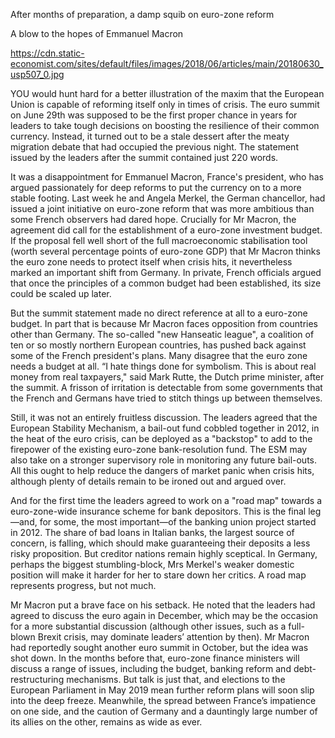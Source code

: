 After months of preparation, a damp squib on euro-zone reform

A blow to the hopes of Emmanuel Macron

https://cdn.static-economist.com/sites/default/files/images/2018/06/articles/main/20180630_usp507_0.jpg

YOU would hunt hard for a better illustration of the maxim that the European Union is capable of reforming itself only in times of crisis. The euro summit on June 29th was supposed to be the first proper chance in years for leaders to take tough decisions on boosting the resilience of their common currency. Instead, it turned out to be a stale dessert after the meaty migration debate that had occupied the previous night. The statement issued by the leaders after the summit contained just 220 words.

It was a disappointment for Emmanuel Macron, France's president, who has argued passionately for deep reforms to put the currency on to a more stable footing. Last week he and Angela Merkel, the German chancellor, had issued a joint initiative on euro-zone reform that was more ambitious than some French observers had dared hope. Crucially for Mr Macron, the agreement did call for the establishment of a euro-zone investment budget. If the proposal fell well short of the full macroeconomic stabilisation tool (worth several percentage points of euro-zone GDP) that Mr Macron thinks the euro zone needs to protect itself when crisis hits, it nevertheless marked an important shift from Germany. In private, French officials argued that once the principles of a common budget had been established, its size could be scaled up later.

But the summit statement made no direct reference at all to a euro-zone budget. In part that is because Mr Macron faces opposition from countries other than Germany. The so-called "new Hanseatic league", a coalition of ten or so mostly northern European countries, has pushed back against some of the French president's plans. Many disagree that the euro zone needs a budget at all. “I hate things done for symbolism. This is about real money from real taxpayers," said Mark Rutte, the Dutch prime minister, after the summit. A frisson of irritation is detectable from some governments that the French and Germans have tried to stitch things up between themselves.

Still, it was not an entirely fruitless discussion. The leaders agreed that the European Stability Mechanism, a bail-out fund cobbled together in 2012, in the heat of the euro crisis, can be deployed as a "backstop" to add to the firepower of the existing euro-zone bank-resolution fund. The ESM may also take on a stronger supervisory role in monitoring any future bail-outs. All this ought to help reduce the dangers of market panic when crisis hits, although plenty of details remain to be ironed out and argued over.

And for the first time the leaders agreed to work on a "road map" towards a euro-zone-wide insurance scheme for bank depositors. This is the final leg—and, for some, the most important—of the banking union project started in 2012. The share of bad loans in Italian banks, the largest source of concern, is falling, which should make guaranteeing their deposits a less risky proposition. But creditor nations remain highly sceptical. In Germany, perhaps the biggest stumbling-block, Mrs Merkel's weaker domestic position will make it harder for her to stare down her critics. A road map represents progress, but not much.

Mr Macron put a brave face on his setback. He noted that the leaders had agreed to discuss the euro again in December, which may be the occasion for a more substantial discussion (although other issues, such as a full-blown Brexit crisis, may dominate leaders’ attention by then). Mr Macron had reportedly sought another euro summit in October, but the idea was shot down. In the months before that, euro-zone finance ministers will discuss a range of issues, including the budget, banking reform and debt-restructuring mechanisms. But talk is just that, and elections to the European Parliament in May 2019 mean further reform plans will soon slip into the deep freeze. Meanwhile, the spread between France’s impatience on one side, and the caution of Germany and a dauntingly large number of its allies on the other, remains as wide as ever.

 
